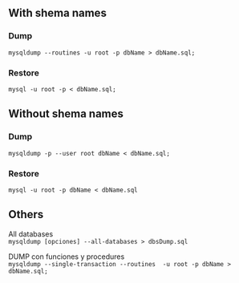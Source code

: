 ## With shema names 
### Dump
`mysqldump --routines -u root -p dbName > dbName.sql;`  

### Restore
`mysql -u root -p < dbName.sql;`


## Without shema names 
### Dump
`mysqldump -p --user root dbName < dbName.sql;`  

### Restore  
`mysql -u root -p dbName < dbName.sql` 



 
## Others
All databases  
`mysqldump [opciones] --all-databases > dbsDump.sql`  

DUMP con funciones y procedures  
`mysqldump --single-transaction --routines  -u root -p dbName > dbName.sql;`  
